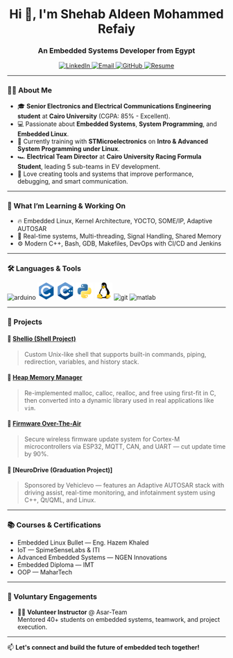 <h1 align="center">Hi 👋, I'm Shehab Aldeen Mohammed Refaiy</h1>
<h3 align="center">An Embedded Systems Developer from Egypt</h3>

<p align="center">
  <a href="https://linkedin.com/in/shehab-aldeen-mohammed" target="_blank">
    <img src="https://img.shields.io/badge/LinkedIn-ShehabAldeen-blue?logo=linkedin&logoColor=white" alt="LinkedIn">
  </a>
  <a href="mailto:shehabmohammed2002@gmail.com">
    <img src="https://img.shields.io/badge/Email-shehabmohammed2002%40gmail.com-red?logo=gmail&logoColor=white" alt="Email">
  </a>
  <a href="https://github.com/ShehabAldeenMo">
    <img src="https://img.shields.io/badge/GitHub-ShehabAldeenMo-black?logo=github" alt="GitHub">
  </a>
  <a href="https://drive.google.com/file/d/1UmEJhEXZOfKjXwsW4IUdXmQbY0t-PsO7/view?usp=drive_link">
    <img src="https://img.shields.io/badge/Resume-View-green?logo=google-drive" alt="Resume">
  </a>
</p>

---

### 👨‍🎓 About Me

- 🎓 **Senior Electronics and Electrical Communications Engineering student** at **Cairo University** (CGPA: 85% - Excellent).
- 💻 Passionate about **Embedded Systems**, **System Programming**, and **Embedded Linux**.
- 🚀 Currently training with **STMicroelectronics** on **Intro & Advanced System Programming under Linux**.
- 🏎️ **Electrical Team Director** at **Cairo University Racing Formula Student**, leading 5 sub-teams in EV development.
- 🔧 Love creating tools and systems that improve performance, debugging, and smart communication.

---

### 🧠 What I’m Learning & Working On

- 🔥 Embedded Linux, Kernel Architecture, YOCTO, SOME/IP, Adaptive AUTOSAR
- 📡 Real-time systems, Multi-threading, Signal Handling, Shared Memory
- ⚙️ Modern C++, Bash, GDB, Makefiles, DevOps with CI/CD and Jenkins

---

### 🛠️ Languages & Tools

<p align="left">
  <img src="https://cdn.worldvectorlogo.com/logos/arduino-1.svg" alt="arduino" width="40" height="40"/>
  <img src="https://raw.githubusercontent.com/devicons/devicon/master/icons/c/c-original.svg" alt="c" width="40" height="40"/>
  <img src="https://raw.githubusercontent.com/devicons/devicon/master/icons/cplusplus/cplusplus-original.svg" alt="cplusplus" width="40" height="40"/>
  <img src="https://raw.githubusercontent.com/devicons/devicon/master/icons/python/python-original.svg" alt="python" width="40" height="40"/>
  <img src="https://raw.githubusercontent.com/devicons/devicon/master/icons/linux/linux-original.svg" alt="linux" width="40" height="40"/>
  <img src="https://www.vectorlogo.zone/logos/git-scm/git-scm-icon.svg" alt="git" width="40" height="40"/>
  <img src="https://upload.wikimedia.org/wikipedia/commons/2/21/Matlab_Logo.png" alt="matlab" width="40" height="40"/>
</p>

---

### 🧩 Projects

#### 🔹 [Shellio (Shell Project)](https://github.com/ShehabAldeenMo/STMicroelectronics-Tasks/tree/main/5-%20Shellio)
> Custom Unix-like shell that supports built-in commands, piping, redirection, variables, and history stack.

#### 🔹 [Heap Memory Manager](https://github.com/ShehabAldeenMo/STMicroelectronics-Tasks/tree/main/7-LibHMM)
> Re-implemented malloc, calloc, realloc, and free using first-fit in C, then converted into a dynamic library used in real applications like `vim`.

#### 🔹 [Firmware Over-The-Air](https://github.com/ShehabAldeenMo/Fireware-Over-The-Air)
> Secure wireless firmware update system for Cortex-M microcontrollers via ESP32, MQTT, CAN, and UART — cut update time by 90%.

#### 🔹 [NeuroDrive (Graduation Project)]
> Sponsored by Vehiclevo — features an Adaptive AUTOSAR stack with driving assist, real-time monitoring, and infotainment system using C++, Qt/QML, and Linux.

---

### 📚 Courses & Certifications

- Embedded Linux Bullet — Eng. Hazem Khaled  
- IoT — SpimeSenseLabs & ITI  
- Advanced Embedded Systems — NGEN Innovations  
- Embedded Diploma — IMT  
- OOP — MaharTech

---

### 🤝 Voluntary Engagements

- 🧑‍🏫 **Volunteer Instructor** @ Asar-Team  
  Mentored 40+ students on embedded systems, teamwork, and project execution.

---

📫 **Let's connect and build the future of embedded tech together!**
